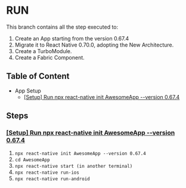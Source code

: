 # RUN

This branch contains all the step executed to:

1. Create an App starting from the version 0.67.4
1. Migrate it to React Native 0.70.0, adopting the New Architecture.
1. Create a TurboModule.
1. Create a Fabric Component.

## Table of Content

* App Setup
    * [[Setup] Run npx react-native init AwesomeApp --version 0.67.4](#setup)

## Steps

### <a name="setup" />[[Setup] Run npx react-native init AwesomeApp --version 0.67.4]()

1. `npx react-native init AwesomeApp --version 0.67.4`
1. `cd AwesomeApp`
1. `npx react-native start (in another terminal)`
1. `npx react-native run-ios`
1. `npx react-native run-android`
